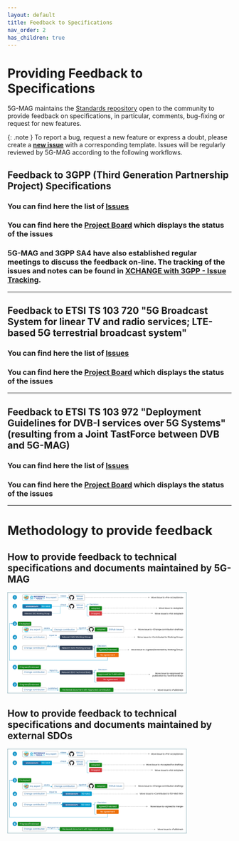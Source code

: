 ```yaml
---
layout: default
title: Feedback to Specifications
nav_order: 2
has_children: true
---
```

# Providing Feedback to Specifications

5G-MAG maintains the [Standards repository](https://github.com/5G-MAG/Standards) open to the community to provide feedback on specifications, in particular, comments, bug-fixing or request for new features. 

{: .note }
To report a bug, request a new feature or express a doubt, please create a **[new issue](https://github.com/5G-MAG/Standards/issues/new/choose)** with a corresponding template. Issues will be regularly reviewed by 5G-MAG according to the following workflows.

## Feedback to 3GPP (Third Generation Partnership Project) Specifications
### You can find here the list of [Issues](https://github.com/5G-MAG/Standards/issues?q=is%3Aopen%20is%3Aissue%20project%3A5g-mag%2F33)
### You can find here the [Project Board](https://github.com/orgs/5G-MAG/projects/33) which displays the status of the issues

### 5G-MAG and 3GPP SA4 have also established regular meetings to discuss the feedback on-line. The tracking of the issues and notes can be found in [XCHANGE with 3GPP - Issue Tracking](https://5g-mag.github.io/Standards/pages/3GPP-issue-tracking.html).

----

## Feedback to ETSI TS 103 720 "5G Broadcast System for linear TV and radio services; LTE-based 5G terrestrial broadcast system"
### You can find here the list of [Issues](https://github.com/5G-MAG/Standards/issues?q=is%3Aopen+is%3Aissue+project%3A5g-mag%2F32)
### You can find here the [Project Board](https://github.com/orgs/5G-MAG/projects/32) which displays the status of the issues

----

## Feedback to ETSI TS 103 972 "Deployment Guidelines for DVB-I services over 5G Systems" (resulting from a Joint TastForce between DVB and 5G-MAG)
### You can find here the list of [Issues](https://github.com/5G-MAG/Standards/issues?q=is%3Aopen+is%3Aissue+project%3A5g-mag%2F31)
### You can find here the [Project Board](https://github.com/orgs/5G-MAG/projects/31) which displays the status of the issues

----
# Methodology to provide feedback

## How to provide feedback to technical specifications and documents maintained by 5G-MAG
<img src="../assets/images/Feedback_1.png" style="width: 80%">

## How to provide feedback to technical specifications and documents maintained by external SDOs
<img src="../assets/images/Feedback_2.png" style="width: 80%">
